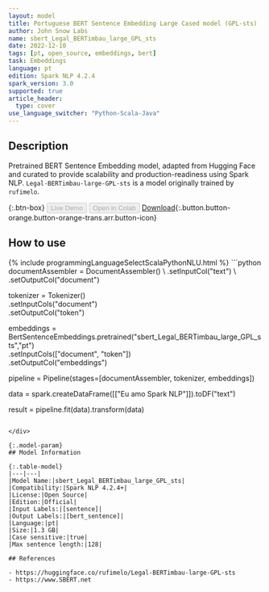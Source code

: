 ```yaml
---
layout: model
title: Portuguese BERT Sentence Embedding Large Cased model (GPL-sts)
author: John Snow Labs
name: sbert_Legal_BERTimbau_large_GPL_sts
date: 2022-12-10
tags: [pt, open_source, embeddings, bert]
task: Embeddings
language: pt
edition: Spark NLP 4.2.4
spark_version: 3.0
supported: true
article_header:
  type: cover
use_language_switcher: "Python-Scala-Java"
---
```


## Description

Pretrained BERT Sentence Embedding model, adapted from Hugging Face and curated to provide scalability and production-readiness using Spark NLP. `Legal-BERTimbau-large-GPL-sts` is a  model originally trained by `rufimelo`.

{:.btn-box}
<button class="button button-orange" disabled>Live Demo</button>
<button class="button button-orange" disabled>Open in Colab</button>
[Download](https://s3.amazonaws.com/auxdata.johnsnowlabs.com/public/models/sbert_Legal_BERTimbau_large_GPL_sts_pt_4.2.4_3.0_1670673204487.zip){:.button.button-orange.button-orange-trans.arr.button-icon}

## How to use



<div class="tabs-box" markdown="1">
{% include programmingLanguageSelectScalaPythonNLU.html %}
```python
documentAssembler = DocumentAssembler() \
    .setInputCol("text") \
    .setOutputCol("document")

tokenizer = Tokenizer() \
    .setInputCols("document") \
    .setOutputCol("token")
  
embeddings = BertSentenceEmbeddings.pretrained("sbert_Legal_BERTimbau_large_GPL_sts","pt") \
    .setInputCols(["document", "token"]) \
    .setOutputCol("embeddings")
    
pipeline = Pipeline(stages=[documentAssembler, tokenizer, embeddings])

data = spark.createDataFrame([["Eu amo Spark NLP"]]).toDF("text")

result = pipeline.fit(data).transform(data)
```

</div>

{:.model-param}
## Model Information

{:.table-model}
|---|---|
|Model Name:|sbert_Legal_BERTimbau_large_GPL_sts|
|Compatibility:|Spark NLP 4.2.4+|
|License:|Open Source|
|Edition:|Official|
|Input Labels:|[sentence]|
|Output Labels:|[bert_sentence]|
|Language:|pt|
|Size:|1.3 GB|
|Case sensitive:|true|
|Max sentence length:|128|

## References

- https://huggingface.co/rufimelo/Legal-BERTimbau-large-GPL-sts
- https://www.SBERT.net